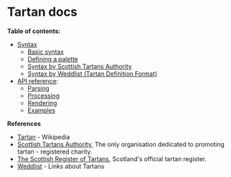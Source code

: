 # Tartan docs


**Table of contents:**

* [Syntax](syntax/index.md)
  * [Basic syntax](syntax/basic.md)
  * [Defining a palette](syntax/palette.md)
  * [Syntax by Scottish Tartans Authority](syntax/sta.md)
  * [Syntax by Weddlist (Tartan Definition Format)](syntax/tdf.md)
* [API reference](api/index.md):
  * [Parsing](api/parsing/index.md)   
  * [Processing](api/processing/index.md)   
  * [Rendering](api/rendering/index.md)
  * [Examples](api/examples/index.md)

**References**

- [Tartan](https://en.wikipedia.org/wiki/Tartan) - Wikipedia
- [Scottish Tartans Authority](https://www.tartanregister.gov.uk/threadcount.aspx), The only organisation dedicated to promoting tartan - registered charity.
- [The Scottish Register of Tartans](http://www.tartanregister.gov.uk/), Scotland's official tartan register.
- [Weddlist](http://www.weddslist.com/tartans/links.html) - Links about Tartans 
   